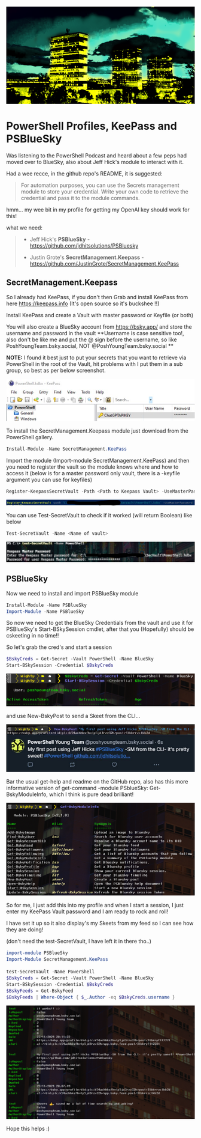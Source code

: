 ![Screenshot]( /assets/images/flats2.png)

# PowerShell Profiles, KeePass and PSBlueSky

Was listening to the PowerShell Podcast and heard about a few peps had moved over to BlueSky, also about Jeff Hick's module to interact with it.

Had a wee recce, in the github repo's README, it is suggested:

> For automation purposes, you can use the Secrets management module to store your credential. Write your own code to retrieve the credential and pass it to the module commands.

hmm... my wee bit in my profile for getting my OpenAI key should work for this!

what we need:

> - Jeff Hick's **PSBlueSky** - <https://github.com/jdhitsolutions/PSBluesky>
> 
> - Justin Grote's **SecretManagement.Keepass** - <https://github.com/JustinGrote/SecretManagement.KeePass>

## SecretManagement.Keepass

So I already had KeePass, if you don't then Grab and install KeePass from here <https://keepass.info> (It's open source so it's buckshee !!)

Install KeePass and create a Vault with master password or Keyfile (or both)

You will also create a BlueSky account from <https://bsky.app/> and store the username and password in the vault **Username is case sensitive too!, also don't be like me and put the @ sign before the username, so like PoshYoungTeam.bsky.social, NOT @PoshYoungTeam.bsky.social **

**NOTE:** I found it best just to put your secrets that you want to retrieve via PowerShell in the root of the Vault, hit problems with I put them in a sub group, so best as per below screenshot.

![VaultPicRoot]( /assets/images/VaultPicRoot.jpg)

To install the SecretManagement.Keepass module just download from the PowerShell gallery. 

```powershell
Install-Module -Name SecretManagement.KeePass
```

Import the module (Import-module SecretManagement.KeePass) and then you need to register the vault so the module knows where and how to access it (below is for a master password only vault, there is a -keyfile argument you can use for keyfiles)

```powershell
Register-KeepassSecretVault -Path <Path to Keepass Vault> -UseMasterPassword
```

![registerVault]( /assets/images/registervault.jpg)

You can use Test-SecretVault to check if it worked (will return Boolean) like below

```powershell
Test-SecretVault -Name <Name of vault>
```

![TestSecVault]( /assets/images/Testsecvault.jpg)

## PSBlueSky

Now we need to install and import PSBlueSky module

```powershell
Install-Module -Name PSBlueSky 
Import-Module -Name PSBlueSky
```

So now we need to get the BlueSky Credentials from the vault and use it for PSBlueSky's Start-BSkySession cmdlet, after that you (Hopefully) should be cskeeting in no time!!

So let's grab the cred's and start a session

```powershell
$BskyCreds = Get-Secret -Vault PowerShell -Name BlueSky
Start-BSkySession -Credential $BskyCreds
```

![BskySession]( /assets/images/BskySession.jpg)

and use New-BskyPost to send a Skeet from the CLI...

![Skeet]( /assets/images/Skeet.JPG)

Bar the usual get-help and readme on the GitHub repo, also has this more informative version of get-command -module PSblueSky: Get-BskyModuleInfo, which I think is pure dead brilliant!

![Bskymoduleinfo]( /assets/images/Bskymoduleinfo.jpg)

So for me, I just add this into my profile and when I start a session, I just enter my KeePass Vault password and I am ready to rock and roll!

I have set it up so it also display's my Skeets from my feed so I can see how they are doing!

(don't need the test-SecretVault, I have left it in there tho..)

```powershell
import-module PSBlueSky 
Import-Module SecretManagement.KeePass

test-SecretVault -Name PowerShell
$BskyCreds = Get-Secret -Vault PowerShell -Name BlueSky
Start-BSkySession -Credential $BskyCreds
$BskyFeeds = Get-BskyFeed 
$BskyFeeds | Where-Object { $_.Author -eq $BskyCreds.username }
```

![ProfileWorking]( /assets/images/ProfileBskyFeed.jpg)

Hope this helps :)
